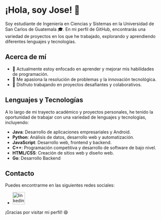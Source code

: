 <!-- Encabezado -->
# ¡Hola, soy Jose! 👋

Soy estudiante de Ingeniería en Ciencias y Sistemas en la Universidad de San Carlos de Guatemala 🎓. En mi perfil de GitHub, encontrarás una variedad de proyectos en los que he trabajado, explorando y aprendiendo diferentes lenguajes y tecnologías.

## Acerca de mí

- 🔭 Actualmente estoy enfocado en aprender y mejorar mis habilidades de programación.
- 🌱 Me apasiona la resolución de problemas y la innovación tecnológica.
- 🚀 Disfruto trabajando en proyectos desafiantes y colaborativos.

## Lenguajes y Tecnologías

A lo largo de mi trayecto académico y proyectos personales, he tenido la oportunidad de trabajar con una variedad de lenguajes y tecnologías, incluyendo:

- **Java**: Desarrollo de aplicaciones empresariales y Android.
- **Python**: Análisis de datos, desarrollo web y automatización.
- **JavaScript**: Desarrollo web, frontend y backend.
- **C++**: Programación competitiva y desarrollo de software de bajo nivel.
- **HTML/CSS**: Creación de sitios web y diseño web.
- **Go**: Desarrollo Backend


## Contacto

Puedes encontrarme en las siguientes redes sociales:

- [<img src='https://cdn.jsdelivr.net/npm/simple-icons@3.0.1/icons/linkedin.svg' alt='linkedin' height='40'>](https://www.linkedin.com/in/jose-fernando-alvarez-morales-67b75a248//) 

¡Gracias por visitar mi perfil! 😄
